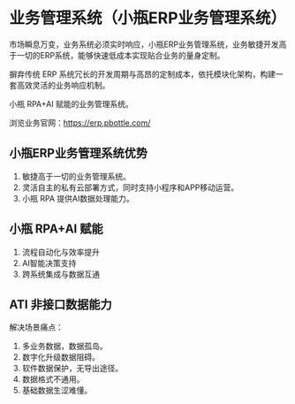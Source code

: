 # 业务管理系统（小瓶ERP业务管理系统）

市场瞬息万变，业务系统必须实时响应，小瓶ERP业务管理系统，业务敏捷开发高于一切的ERP系统，能够快速低成本实现贴合业务的量身定制。

摒弃传统 ERP 系统冗长的开发周期与高昂的定制成本，依托模块化架构，构建一套高效灵活的业务响应机制。

小瓶 RPA+AI 赋能的业务管理系统。

浏览业务官网：https://erp.pbottle.com/


## 小瓶ERP业务管理系统优势


1. 敏捷高于一切的业务管理系统。
2. 灵活自主的私有云部署方式，同时支持小程序和APP移动运营。
3. 小瓶 RPA 提供AI数据处理能力。
   
## 小瓶 RPA+AI 赋能

1. 流程自动化与效率提升
2. AI智能决策支持
3. 跨系统集成与数据互通

## ATI 非接口数据能力

解决场景痛点：

1. 多业务数据，数据孤岛。
2. 数字化升级数据阻碍。
3. 软件数据保护，无导出途径。
4. 数据格式不通用。
5. 基础数据生涩难懂。
